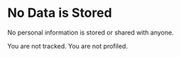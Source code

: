 # No Data is Stored

No personal information is stored or shared with anyone.

You are not tracked. You are not profiled.
